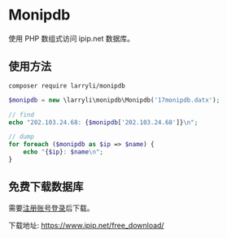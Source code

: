 # Monipdb

使用 PHP 数组式访问 ipip.net 数据库。

## 使用方法

```shell
composer require larryli/monipdb
```

```php
$monipdb = new \larryli\monipdb\Monipdb('17monipdb.datx');

// find
echo "202.103.24.68: {$monipdb['202.103.24.68']}\n";

// dump
for foreach ($monipdb as $ip => $name) {
    echo "{$ip}: $name\n";
}
```

## 免费下载数据库

需要[注册账号](https://user.ipip.net/register.html)[登录](https://user.ipip.net/login.html)后下载。

下载地址: https://www.ipip.net/free_download/
